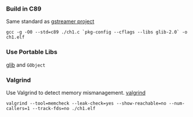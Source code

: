 ### Build in C89

Same standard as [gstreamer project ](https://gstreamer.freedesktop.org/documentation/frequently-asked-questions/developing.html?gi-language=c)

```
gcc -g -O0 --std=c89 ./ch1.c `pkg-config --cflags --libs glib-2.0` -o ch1.elf
```

### Use Portable Libs

[glib](https://developer.gnome.org/glib/stable/glib-compiling.html) and `GObject`

### Valgrind

Use Valgrind to detect memory mismanagement.
[valgrind](http://cs.ecs.baylor.edu/~donahoo/tools/valgrind/)

```
valgrind --tool=memcheck --leak-check=yes --show-reachable=no --num-callers=1 --track-fds=no ./ch1.elf
```

